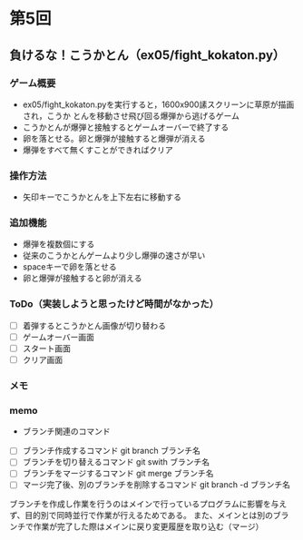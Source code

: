 # 第5回
## 負けるな！こうかとん（ex05/fight_kokaton.py）
### ゲーム概要
- ex05/fight_kokaton.pyを実行すると，1600x900䛾スクリーンに草原が描画され，こうか
とんを移動させ飛び回る爆弾から逃げるゲーム
- こうかとんが爆弾と接触するとゲームオーバーで終了する
- 卵を落とせる。卵と爆弾が接触すると爆弾が消える
- 爆弾をすべて無くすことができればクリア
### 操作方法
- 矢印キーでこうかとんを上下左右に移動する
### 追加機能
- 爆弾を複数個にする
- 従来のこうかとんゲームより少し爆弾の速さが早い
- spaceキーで卵を落とせる
- 卵と爆弾が接触すると卵が消える
### ToDo（実装しようと思ったけど時間がなかった）
- [ ] 着弾するとこうかとん画像が切り替わる
- [ ] ゲームオーバー画面
- [ ] スタート画面
- [ ] クリア画面
### メモ
### memo
- ブランチ関連のコマンド
- [ ] ブランチ作成するコマンド
git branch ブランチ名
- [ ] ブランチを切り替えるコマンド
git swith ブランチ名
- [ ] ブランチをマージするコマンド
git merge ブランチ名
- [ ] マージ完了後、別のブランチを削除するコマンド
git branch -d ブランチ名

ブランチを作成し作業を行うのはメインで行っているプログラムに影響を与えず、目的別で同時並行で作業が行えるためである。
また、メインとは別のブランチで作業が完了した際はメインに戻り変更履歴を取り込む（マージ）